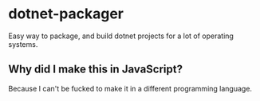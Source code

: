 # dotnet-packager
Easy way to package, and build dotnet projects for a lot of operating systems.

## Why did I make this in JavaScript?
Because I can't be fucked to make it in a different programming language.
